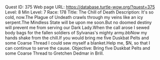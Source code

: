Quest ID: 375
Web page URL: https://database.turtle-wow.org/?quest=375
Level: 8
Min Level: 7
Race: 178
Title: The Chill of Death
Description: It's so cold, now.The Plague of Undeath crawls through my veins like an icy serpent.The Mindless State will be upon me soon.But no doomed destiny will prevent me from serving our Dark Lady.When the call arose I sewed body bags for the fallen soldiers of Sylvanas's mighty army.$b$bNow my hands shake from the chill.If you would bring me five Duskbat Pelts and some Coarse Thread I could sew myself a blanket.Help me, $N, so that I can continue to serve the cause.
Objective: Bring five Duskbat Pelts and some Coarse Thread to Gretchen Dedmar in Brill.
